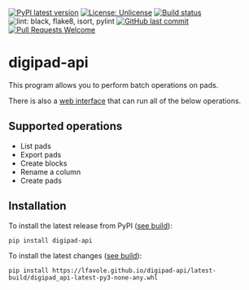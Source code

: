 [![PyPI latest version](https://img.shields.io/pypi/v/digipad-api.svg)](https://pypi.org/pypi/digipad-api#history)
[![License: Unlicense](https://img.shields.io/badge/License-Unlicense-blue.svg)](https://unlicense.org)
[![Build status](https://github.com/lfavole/digipad-api/actions/workflows/build.yml/badge.svg)](https://github.com/lfavole/digipad-api/actions?query=branch%3Amain)
![lint: black, flake8, isort, pylint](https://img.shields.io/badge/lint-black,flake8,isort,pylint-yellow.svg)
[![GitHub last commit](https://img.shields.io/github/last-commit/lfavole/digipad-api)](https://github.com/lfavole/digipad-api/commits/main)
[![Pull Requests Welcome](https://img.shields.io/badge/PRs-welcome-brightgreen.svg?style=flat)](http://makeapullrequest.com)

# digipad-api

This program allows you to perform batch operations on pads.

There is also a [web interface](https://digipad-api.vercel.app) that can run all of the below operations.

## Supported operations

- List pads
- Export pads
- Create blocks
- Rename a column
- Create pads

## Installation

To install the latest release from PyPI ([see build](https://github.com/lfavole/digipad-api/releases/latest)):

	pip install digipad-api

To install the latest changes ([see build](https://lfavole.github.io/digipad-api/latest-build/)):

	pip install https://lfavole.github.io/digipad-api/latest-build/digipad_api-latest-py3-none-any.whl
